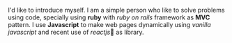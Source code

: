 I'd like to introduce myself.
I am a simple person who like to solve problems using code, specially using __ruby__ with _ruby on rails_ framework as __MVC__ pattern. I use __Javascript__ to make web pages dynamically using _vanilla javascript_ and recent use of _reactjs_💟 as library.
